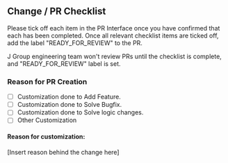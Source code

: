 ## Change / PR Checklist

Please tick off each item in the PR Interface once you have confirmed that each has been completed. Once all relevant checklist items are ticked off, add the label "READY_FOR_REVIEW" to the PR.

J Group engineering team won't review PRs until the checklist is complete, and "READY_FOR_REVIEW" label is set.

### Reason for PR Creation

- [ ] Customization done to Add Feature.
- [ ] Customization done to Solve Bugfix.
- [ ] Customization done to Solve logic changes.
- [ ] Other Customization

#### Reason for customization:
[Insert reason behind the change here]

